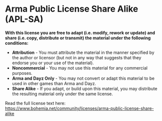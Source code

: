 # Arma Public License Share Alike (APL-SA)

**With this license you are free to adapt (i.e. modify, rework or update) and share (i.e. copy, distribute or transmit) the material under the following conditions:**

* **Attribution** - You must attribute the material in the manner specified by the author or licensor (but not in any way that suggests that they endorse you or your use of the material).
* **Noncommercial** - You may not use this material for any commercial purposes.
* **Arma and Dayz Only** - You may not convert or adapt this material to be used in other games than Arma and Dayz.
* **Share Alike** - If you adapt, or build upon this material, you may distribute the resulting material only under the same license.

Read the full license text here: https://www.bohemia.net/community/licenses/arma-public-license-share-alike
